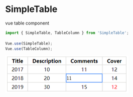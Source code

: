 # SimpleTable
vue table component
```javascript
import { SimpleTable, TableColumn } from 'SimpleTable';

Vue.use(SimpleTable);
Vue.use(TableColumn);
```

![edit-sample](./screenshot/edit.png)